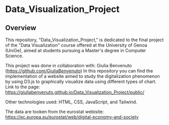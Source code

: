 # Data_Visualization_Project
## Overview 
This repository, "Data_Visualization_Project," is dedicated to the final project of the "Data Visualization" course offered at the University of Genoa (UniGe), aimed at students pursuing a Master's degree in Computer Science. 

This project was done in collaboration with: Giulia Benvenuto (https://github.com/GiuliaBenvenuto)
In this repository you can find the implementation of a website aimed to study the digitalization phenomenon by using D3.js to graphically visualize data using different types of chart. 
Link to the page: https://giuliabenvenuto.github.io/Data_Visualization_Project/public/

Other technologies used: HTML, CSS, JavaScript, and Tailwind.

The data are tooken from the eurostat webisite: https://ec.europa.eu/eurostat/web/digital-economy-and-society
